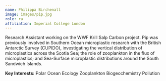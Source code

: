 ```yaml
---
name: Philippa Birchenall
image: images/pip.jpg
role: ra
affiliation: Imperial College London
---
```


Research Assistant working on the WWF Krill Salp Carbon project. Pip was previously involved in Southern Ocean microplastic research with the British Antarctic Survey (CUPIDO), investigating the vertical distribution of microplastics across the Scotia Sea; the role of zooplankton in the flux of microplastics; and Sea-Surface microplastic distributions around the South Sandwich Islands. 

**Key Interests:**
Polar Ocean Ecology
Zooplankton
Biogeochemistry
Pollution